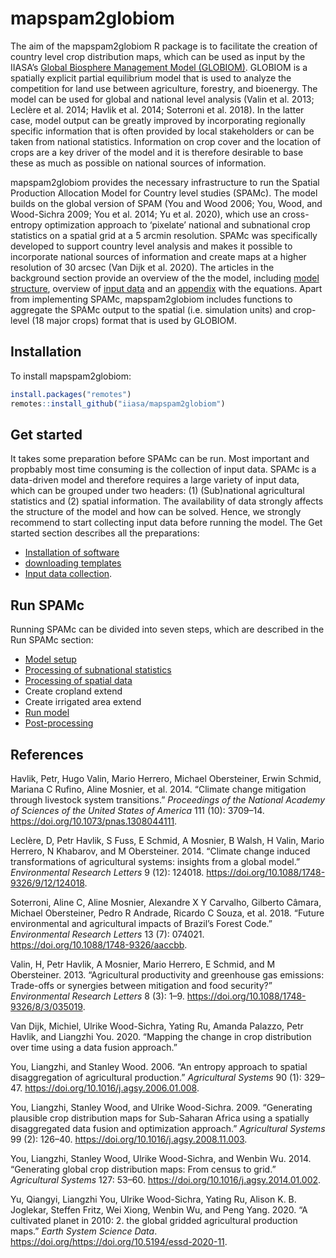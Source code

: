 
<!-- README.md is generated from README.Rmd. Please edit that file -->

# mapspam2globiom

<!-- badges: start -->

<!-- badges: end -->

The aim of the mapspam2globiom R package is to facilitate the creation
of country level crop distribution maps, which can be used as input by
the IIASA’s [Global Biosphere Management Model
(GLOBIOM)](https://www.globiom.org/). GLOBIOM is a spatially explicit
partial equilibrium model that is used to analyze the competition for
land use between agriculture, forestry, and bioenergy. The model can be
used for global and national level analysis (Valin et al. 2013; Leclère
et al. 2014; Havlik et al. 2014; Soterroni et al. 2018). In the latter
case, model output can be greatly improved by incorporating regionally
specific information that is often provided by local stakeholders or can
be taken from national statistics. Information on crop cover and the
location of crops are a key driver of the model and it is therefore
desirable to base these as much as possible on national sources of
information.

mapspam2globiom provides the necessary infrastructure to run the Spatial
Production Allocation Model for Country level studies (SPAMc). The model
builds on the global version of SPAM (You and Wood 2006; You, Wood, and
Wood-Sichra 2009; You et al. 2014; Yu et al. 2020), which use an
cross-entropy optimization approach to ‘pixelate’ national and
subnational crop statistics on a spatial grid at a 5 arcmin resolution.
SPAMc was specifically developed to support country level analysis and
makes it possible to incorporate national sources of information and
create maps at a higher resolution of 30 arcsec (Van Dijk et al. 2020).
The articles in the background section provide an overview of the the
model, including [model structure](model_structure.html), overview of
[input data](input.data.html) and an [appendix](appendix.html) with the
equations. Apart from implementing SPAMc, mapspam2globiom includes
functions to aggregate the SPAMc output to the spatial (i.e. simulation
units) and crop-level (18 major crops) format that is used by GLOBIOM.

## Installation

To install mapspam2globiom:

``` r
install.packages("remotes")
remotes::install_github("iiasa/mapspam2globiom")
```

## Get started

It takes some preparation before SPAMc can be run. Most important and
propbably most time consuming is the collection of input data. SPAMc is
a data-driven model and therefore requires a large variety of input
data, which can be grouped under two headers: (1) (Sub)national
agricultural statistics and (2) spatial information. The availability of
data strongly affects the structure of the model and how can be solved.
Hence, we strongly recommend to start collecting input data before
running the model. The Get started section describes all the
preparations:

  - [Installation of software](articles\\software.html)
  - [downloading templates](articles\\template.html)
  - [Input data collection](articles\\collect_input_data.html).

## Run SPAMc

Running SPAMc can be divided into seven steps, which are described in
the Run SPAMc section:

  - [Model setup](articles/model_structure.html)
  - [Processing of subnational
    statistics](articles/process_subnat_stat.html)
  - [Processing of spatial data](articles/process_spatial_data.html)
  - Create cropland extend
  - Create irrigated area extend
  - [Run model](articles/run_model.html)
  - [Post-processing](articles/post_process.html)

## References

<div id="refs" class="references">

<div id="ref-Havlik2014">

Havlik, Petr, Hugo Valin, Mario Herrero, Michael Obersteiner, Erwin
Schmid, Mariana C Rufino, Aline Mosnier, et al. 2014. “Climate change
mitigation through livestock system transitions.” *Proceedings of the
National Academy of Sciences of the United States of America* 111 (10):
3709–14. <https://doi.org/10.1073/pnas.1308044111>.

</div>

<div id="ref-Leclere2014">

Leclère, D, Petr Havlik, S Fuss, E Schmid, A Mosnier, B Walsh, H Valin,
Mario Herrero, N Khabarov, and M Obersteiner. 2014. “Climate change
induced transformations of agricultural systems: insights from a global
model.” *Environmental Research Letters* 9 (12): 124018.
<https://doi.org/10.1088/1748-9326/9/12/124018>.

</div>

<div id="ref-Soterroni2018">

Soterroni, Aline C, Aline Mosnier, Alexandre X Y Carvalho, Gilberto
Câmara, Michael Obersteiner, Pedro R Andrade, Ricardo C Souza, et al.
2018. “Future environmental and agricultural impacts of Brazil’s Forest
Code.” *Environmental Research Letters* 13 (7): 074021.
<https://doi.org/10.1088/1748-9326/aaccbb>.

</div>

<div id="ref-Valin2013b">

Valin, H, Petr Havlik, A Mosnier, Mario Herrero, E Schmid, and M
Obersteiner. 2013. “Agricultural productivity and greenhouse gas
emissions: Trade-offs or synergies between mitigation and food
security?” *Environmental Research Letters* 8 (3): 1–9.
<https://doi.org/10.1088/1748-9326/8/3/035019>.

</div>

<div id="ref-VanDijk2020">

Van Dijk, Michiel, Ulrike Wood-Sichra, Yating Ru, Amanda Palazzo, Petr
Havlik, and Liangzhi You. 2020. “Mapping the change in crop distribution
over time using a data fusion approach.”

</div>

<div id="ref-You2006">

You, Liangzhi, and Stanley Wood. 2006. “An entropy approach to spatial
disaggregation of agricultural production.” *Agricultural Systems* 90
(1): 329–47. <https://doi.org/10.1016/j.agsy.2006.01.008>.

</div>

<div id="ref-You2009">

You, Liangzhi, Stanley Wood, and Ulrike Wood-Sichra. 2009. “Generating
plausible crop distribution maps for Sub-Saharan Africa using a
spatially disaggregated data fusion and optimization approach.”
*Agricultural Systems* 99 (2): 126–40.
<https://doi.org/10.1016/j.agsy.2008.11.003>.

</div>

<div id="ref-You2014a">

You, Liangzhi, Stanley Wood, Ulrike Wood-Sichra, and Wenbin Wu. 2014.
“Generating global crop distribution maps: From census to grid.”
*Agricultural Systems* 127: 53–60.
<https://doi.org/10.1016/j.agsy.2014.01.002>.

</div>

<div id="ref-Yu2020">

Yu, Qiangyi, Liangzhi You, Ulrike Wood-Sichra, Yating Ru, Alison K. B.
Joglekar, Steffen Fritz, Wei Xiong, Wenbin Wu, and Peng Yang. 2020. “A
cultivated planet in 2010: 2. the global gridded agricultural production
maps.” *Earth System Science Data*.
<https://doi.org/https://doi.org/10.5194/essd-2020-11>.

</div>

</div>
